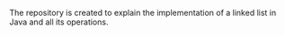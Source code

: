 The repository is created to explain the implementation of a linked list in Java and all its operations.
